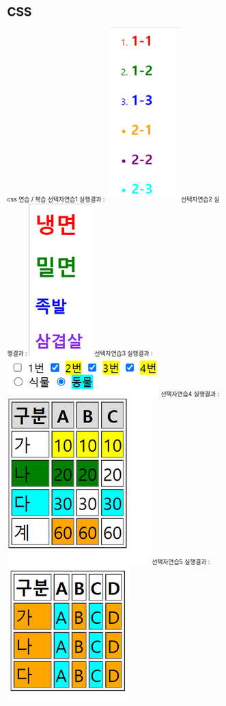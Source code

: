 # CSS
css 연습 / 복습
선택자연습1 실행결과 : 
![alt text](image.png)
선택자연습2 실행결과 : 
![alt text](image-1.png)
선택자연습3 실행결과 :
![alt text](image-2.png)
선택자연습4 실행결과 :
![alt text](image-3.png)
선택자연습5 실행결과 :
![alt text](image-4.png)